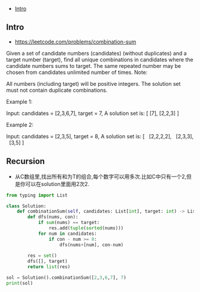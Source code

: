 - [Intro](#intro)

## Intro

- https://leetcode.com/problems/combination-sum

Given a set of candidate numbers (candidates) (without duplicates) and a target number (target), find all unique combinations in candidates where the candidate numbers sums to target.
The same repeated number may be chosen from candidates unlimited number of times.
Note:

All numbers (including target) will be positive integers.
The solution set must not contain duplicate combinations.

Example 1:

Input: candidates = [2,3,6,7], target = 7,
A solution set is:
[
  [7],
  [2,2,3]
]

Example 2:

Input: candidates = [2,3,5], target = 8,
A solution set is:
[
  [2,2,2,2],
  [2,3,3],
  [3,5]
]




## Recursion

- 从C数组里,找出所有和为T的组合,每个数字可以用多次.比如C中只有一个2,但是你可以在solution里面用2次2.



```py
from typing import List

class Solution:
    def combinationSum(self, candidates: List[int], target: int) -> List[List[int]]:
        def dfs(nums, con):
            if sum(nums) == target:
                res.add(tuple(sorted(nums)))
            for num in candidates:
                if con - num >= 0:
                    dfs(nums+[num], con-num)
        
        res = set()
        dfs([], target)
        return list(res)

sol = Solution().combinationSum([2,3,6,7], 7)
print(sol)
```